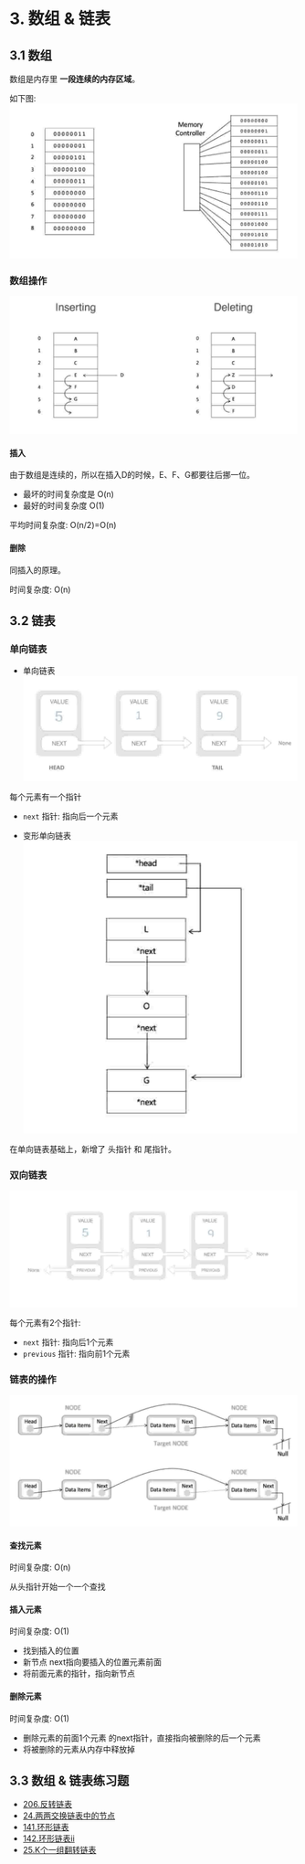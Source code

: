 # 3. 数组 & 链表

## 3.1 数组
数组是内存里 **一段连续的内存区域**。

如下图:
![](../assets/数组内存示意.png)

### 数组操作
![](../assets/数组的插入和删除.png)
#### 


#### 插入
由于数组是连续的，所以在插入D的时候，E、F、G都要往后挪一位。

* 最坏的时间复杂度是 O(n)
* 最好的时间复杂度 O(1)

平均时间复杂度: O(n/2)=O(n)

#### 删除
同插入的原理。

时间复杂度: O(n)


## 3.2 链表
### 单向链表

* 单向链表
![](../assets/单向链表.png)
  
每个元素有一个指针
* `next` 指针: 指向后一个元素

* 变形单向链表
![](../assets/变形单链表.png)
  
在单向链表基础上，新增了 头指针 和 尾指针。

### 双向链表
![](../assets/双向链表.png)

每个元素有2个指针:
* `next` 指针: 指向后1个元素
* `previous` 指针: 指向前1个元素

### 链表的操作
![](../assets/链表插入和删除.png)
#### 查找元素
时间复杂度: O(n)

从头指针开始一个一个查找

#### 插入元素
时间复杂度: O(1)
* 找到插入的位置
* 新节点 next指向要插入的位置元素前面
* 将前面元素的指针，指向新节点

#### 删除元素
时间复杂度: O(1)
* 删除元素的前面1个元素 的next指针，直接指向被删除的后一个元素
* 将被删除的元素从内存中释放掉


## 3.3 数组 & 链表练习题
* [206.反转链表](https://leetcode-cn.com/problems/reverse-linked-list/)
* [24.两两交换链表中的节点](https://leetcode-cn.com/problems/swap-nodes-in-pairs/)
* [141.环形链表](https://leetcode-cn.com/problems/linked-list-cycle/)
* [142.环形链表ii](https://leetcode-cn.com/problems/linked-list-cycle-ii/)
* [25.K个一组翻转链表](https://leetcode-cn.com/problems/reverse-nodes-in-k-group/)
